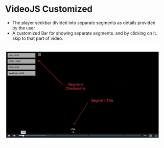 # VideoJS Customized
- The player seekbar divided into separate segments as details provided by the user
- A customized Bar for showing separate segments. and by clicking on it. skip to that part of video. 


![Alt text](IMG_1181.jpg)